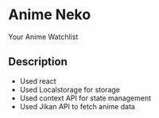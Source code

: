# Anime Neko

Your Anime Watchlist

## Description

+ Used react
+ Used Localstorage for storage
+ Used context API for state management
+ Used Jikan API to fetch anime data


